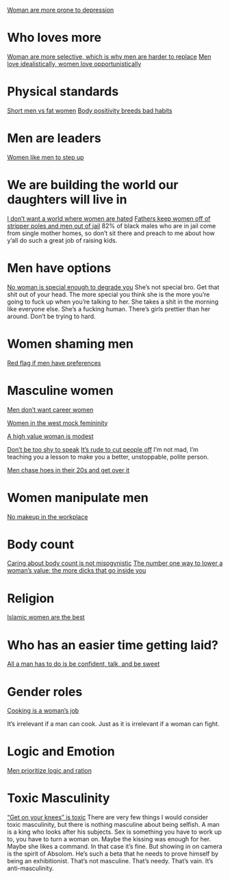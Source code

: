 
[Woman are more prone to depression](https://youtube.com/shorts/8ah53wqwZrg?feature=share)

# Who loves more

[Woman are more selective, which is why men are harder to replace](https://youtube.com/shorts/w-nRrgI3n8A?feature=share)
[Men love idealistically, women love opportunistically](https://youtube.com/shorts/cKlWmTFAvN8?feature=share)


# Physical standards

[Short men vs fat women](https://youtube.com/shorts/zeCtc575gsU?feature=share)
[Body positivity breeds bad habits](https://youtube.com/shorts/-kBConJkhYo?feature=share)


# Men are leaders

[Women like men to step up](https://youtube.com/shorts/cYLODP-KtNg?feature=share)
# We are building the world our daughters will live in

[I don’t want a world where women are hated](https://youtube.com/shorts/ELyBFmjW8hM?feature=share)
[Fathers keep women off of stripper poles and men out of jail](https://youtube.com/shorts/s64TLl6_BBA?feature=share)
82% of black males who are in jail come from single mother homes, so don’t sit there and preach to me about how y’all do such a great job of raising kids. 

# Men have options

[No woman is special enough to degrade you](https://youtube.com/shorts/AgTbDqa_m1Y?feature=share)
She’s not special bro. Get that shit out of your head. The more special you think she is the more you’re going to fuck up when you’re talking to her. She takes a shit in the morning like everyone else. She’s a fucking human. There’s girls prettier than her around. Don’t be trying to hard. 

# Women shaming men

[Red flag if men have preferences](https://youtube.com/shorts/6bKsy0hG_4I?feature=share)

# Masculine women

[Men don’t want career women](https://youtube.com/shorts/zFgKo9lclSU?feature=share)

[Women in the west mock femininity](https://youtube.com/shorts/YbX0T9FwluY?feature=share)

[A high value woman is modest](https://youtube.com/shorts/dK4_14XW4i8?feature=share)

[Don’t be too shy to speak](https://youtube.com/shorts/8BApPzFXsHU?feature=share)
[It’s rude to cut people off](https://youtube.com/shorts/3IG7n-QvuLs?feature=share)
I’m not mad, I’m teaching you a lesson to make you a better, unstoppable, polite person.

[Men chase hoes in their 20s and get over it](https://youtube.com/shorts/kv6sMPgZehM?feature=share)


# Women manipulate men

[No makeup in the workplace](https://youtube.com/shorts/Jf5uKVcQNhA?feature=share)
# Body count

[Caring about body count is not misogynistic](https://youtube.com/shorts/iUqrWr66Lm4?feature=share)
[The number one way to lower a woman’s value: the more dicks that go inside you](https://youtube.com/shorts/UWKkSv01v7M?feature=share)

# Religion

[Islamic women are the best](https://youtube.com/shorts/k5IW3TlJoIc?feature=share)
# Who has an easier time getting laid?

[All a man has to do is be confident, talk, and be sweet](https://youtube.com/shorts/IwVD-z940Io?feature=share)
# Gender roles

[Cooking is a woman’s job](https://youtube.com/shorts/l7RCqMLyG0o?feature=share)

It’s irrelevant if a man can cook. Just as it is irrelevant if a woman can fight.

# Logic and Emotion

[Men prioritize logic and ration](https://youtube.com/shorts/VmgkoQ5Mtik?feature=share)

# Toxic Masculinity

[“Get on your knees” is toxic](https://youtube.com/shorts/iA_vJFgQtj4?feature=share)
There are very few things I would consider toxic masculinity, but there is nothing masculine about being selfish. A man is a king who looks after his subjects. Sex is something you have to work up to, you have to turn a woman on. Maybe the kissing was enough for her. Maybe she likes a command. In that case it’s fine. But showing in on camera is the spirit of Absolom. He’s such a beta that he needs to prove himself by being an exhibitionist. That’s not masculine. That’s needy. That’s vain. It’s anti-masculinity.
